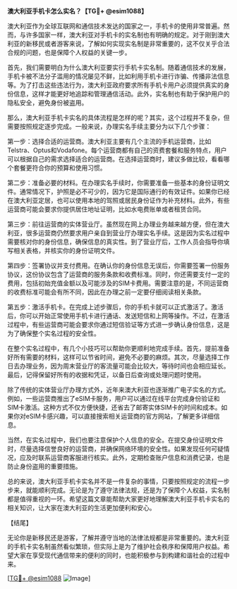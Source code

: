 **澳大利亚手机卡怎么实名？【TG💪+ @esim1088】**

澳大利亚作为全球互联网和通信技术发达的国家之一，手机卡的使用非常普遍。然而，与许多国家一样，澳大利亚对手机卡的实名制也有明确的规定。对于刚到澳大利亚的新移民或者游客来说，了解如何实现实名制是非常重要的，这不仅关乎合法合规的问题，也是保障个人权益的关键一步。

首先，我们需要明白为什么澳大利亚要实行手机卡实名制。随着通信技术的发展，手机卡被不法分子滥用的情况屡见不鲜，比如利用手机卡进行诈骗、传播非法信息等。为了打击这些违法行为，澳大利亚政府要求所有手机卡用户必须提供真实的身份信息，这样才能更好地追踪和管理通信活动。此外，实名制也有助于保护用户的隐私安全，避免身份被盗用。

那么，澳大利亚手机卡实名的具体流程是怎样的呢？其实，这个过程并不复杂，但需要按照规定逐步完成。一般来说，办理实名手续主要分为以下几个步骤：

第一步：选择合适的运营商。澳大利亚主要有几个主流的手机运营商，比如Telstra、Optus和Vodafone。每个运营商都有自己的资费套餐和服务特点，用户可以根据自己的需求选择适合的运营商。在选择运营商时，建议多做比较，看看哪个套餐更符合你的预算和使用习惯。

第二步：准备必要的材料。在办理实名手续时，你需要准备一些基本的身份证明文件。通常情况下，护照是必不可少的，因为它是国际通行的有效证件。如果你已经在澳大利亚定居，也可以使用本地的驾照或居民身份证作为补充材料。此外，有些运营商可能会要求你提供居住地址证明，比如水电费账单或者租赁合同。

第三步：前往运营商的实体营业厅。虽然现在网上办理业务越来越方便，但在澳大利亚，很多运营商仍然要求用户亲自到营业厅办理实名手续。这是因为实名过程中需要核对你的身份信息，确保信息的真实性。到了营业厅后，工作人员会指导你填写相关表格，并核实你的身份证明文件。

第四步：签署协议并支付费用。在确认你的身份信息无误后，你需要签署一份服务协议，这份协议包含了运营商的服务条款和收费标准。同时，你还需要支付一定的费用，包括初始充值金额以及可能涉及的SIM卡费用。需要注意的是，不同运营商的收费标准可能会有所不同，因此在办理之前一定要仔细阅读相关条款。

第五步：激活手机卡。在完成上述步骤后，你的手机卡就可以正式激活了。激活后，你可以开始正常使用手机卡进行通话、发送短信和上网等操作。不过，在激活过程中，有些运营商可能会要求你通过短信验证等方式进一步确认身份信息，这是为了确保整个实名过程的安全性。

在整个实名过程中，有几个小技巧可以帮助你更顺利地完成手续。首先，提前准备好所有需要的材料，这样可以节省时间，避免不必要的麻烦。其次，尽量选择工作日去办理业务，因为周末营业厅的客流量可能会比较大，等待时间也会相应延长。最后，记得保留好所有的收据和凭证，以备日后查询或处理问题时使用。

除了传统的实体营业厅办理方式外，近年来澳大利亚也逐渐推广电子实名的方式。例如，一些运营商推出了eSIM卡服务，用户可以通过在线平台完成身份验证和SIM卡激活。这种方式不仅方便快捷，还省去了邮寄实体SIM卡的时间和成本。如果你对eSIM卡感兴趣，可以直接搜索相关运营商的官方网站，了解更多详细信息。

当然，在实名过程中，我们也要注意保护个人信息的安全。在提交身份证明文件时，尽量选择信誉良好的运营商，并确保网络环境的安全性。如果发现任何可疑情况，应及时联系运营商客服进行核实。此外，定期检查账户信息和消费记录，也是防止身份盗用的重要措施。

总的来说，澳大利亚手机卡实名并不是一件复杂的事情，只要按照规定的流程一步步来，就能顺利完成。无论是为了遵守法律法规，还是为了保障个人权益，实名制都是值得重视的一环。希望这篇文章能帮助大家更好地理解澳大利亚手机卡实名的相关知识，让大家在澳大利亚的生活更加便利和安心。

【结尾】

无论你是新移民还是游客，了解并遵守当地的法律法规都是非常重要的。澳大利亚的手机卡实名制虽然看似繁琐，但实际上是为了维护社会秩序和保障用户权益。希望大家在享受现代通信带来的便利的同时，也能积极参与到构建和谐社会的过程中来。

[[TG💪+ @esim1088](https://t.me/s/esim1088) ![Image](https://i.postimg.cc/4NQfJmqS/Snipaste-2025-05-13-00-14-12.png)]